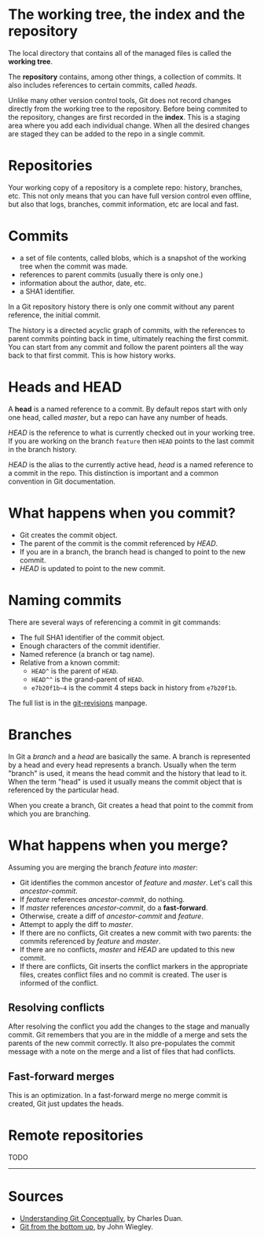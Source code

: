 # The working tree, the index and the repository

The local directory that contains all of the managed files is called the
**working tree**.

The **repository** contains, among other things, a collection of commits. It
also includes references to certain commits, called _heads_.

Unlike many other version control tools, Git does not record changes directly
from the working tree to the repository. Before being commited to the
repository, changes are first recorded in the **index**. This is a staging area
where you add each individual change. When all the desired changes are staged
they can be added to the repo in a single commit.

# Repositories

Your working copy of a repository is a complete repo: history, branches, etc.
This not only means that you can have full version control even offline, but
also that logs, branches, commit information, etc are local and fast.

# Commits

* a set of file contents, called blobs, which is a snapshot of the working
  tree when the commit was made.
* references to parent commits (usually there is only one.)
* information about the author, date, etc.
* a SHA1 identifier.

In a Git repository history there is only one commit without any parent
reference, the initial commit.

The history is a directed acyclic graph of commits, with the references to
parent commits pointing back in time, ultimately reaching the first commit.
You can start from any commit and follow the parent pointers all the way back
to that first commit. This is how history works.

# Heads and HEAD

A **head** is a named reference to a commit. By default repos start with only
one head, called _master_, but a repo can have any number of heads.

*HEAD* is the reference to what is currently checked out in your working tree.
If you are working on the branch `feature` then `HEAD` points to the last
commit in the branch history.

_HEAD_ is the alias to the currently active head, _head_ is a named reference
to a commit in the repo. This distinction is important and a common convention
in Git documentation.

# What happens when you commit?

* Git creates the commit object.
* The parent of the commit is the commit referenced by _HEAD_.
* If you are in a branch, the branch head is changed to point to the new
  commit.
* _HEAD_ is updated to point to the new commit.

# Naming commits

There are several ways of referencing a commit in git commands:

* The full SHA1 identifier of the commit object.
* Enough characters of the commit identifier.
* Named reference (a branch or tag name).
* Relative from a known commit:
    * `HEAD^` is the parent of `HEAD`.
    * `HEAD^^` is the grand-parent of `HEAD`.
    * `e7b20f1b~4` is the commit 4 steps back in history from `e7b20f1b`.

The full list is in the [git-revisions](http://www.kernel.org/pub/software/scm/git/docs/gitrevisions.html)
manpage.

# Branches

In Git a _branch_ and a _head_ are basically the same. A branch is represented
by a head and every head represents a branch. Usually when the term "branch"
is used, it means the head commit and the history that lead to it. When the
term "head" is used it usually means the commit object that is referenced by
the particular head.

When you create a branch, Git creates a head that point to the commit from
which you are branching.

# What happens when you merge?

Assuming you are merging the branch _feature_ into _master_:

* Git identifies the common ancestor of _feature_ and _master_. Let's call
  this _ancestor-commit_.
* If _feature_ references _ancestor-commit_, do nothing.
* If _master_ references _ancestor-commit_, do a **fast-forward**. 
* Otherwise, create a diff of _ancestor-commit_ and _feature_.
* Attempt to apply the diff to _master_.
* If there are no conflicts, Git creates a new commit with two parents: the
  commits referenced by _feature_ and _master_.
* If there are no conflicts, _master_ and _HEAD_ are updated to this new
  commit.
* If there are conflicts, Git inserts the conflict markers in the appropriate
  files, creates conflict files and no commit is created. The user is informed
  of the conflict.

## Resolving conflicts

After resolving the conflict you add the changes to the stage and manually
commit. Git remembers that you are in the middle of a merge and sets the
parents of the new commit correctly. It also pre-populates the commit message
with a note on the merge and a list of files that had conflicts.

## Fast-forward merges

This is an optimization. In a fast-forward merge no merge commit is created,
Git just updates the heads.

# Remote repositories

TODO

----

# Sources

* [Understanding Git Conceptually](http://www.eecs.harvard.edu/~cduan/technical/git/), by Charles Duan. 
* [Git from the bottom up](http://www.newartisans.com/2008/04/git-from-the-bottom-up.html), by John Wiegley.
